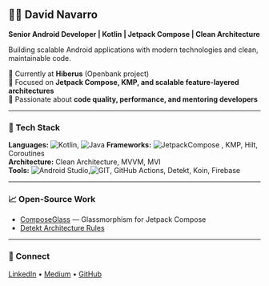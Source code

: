 ## 👨‍💻 David Navarro

**Senior Android Developer | Kotlin | Jetpack Compose | Clean Architecture**

Building scalable Android applications with modern technologies and clean, maintainable code.

🔹 Currently at **Hiberus** (Openbank project)  
🔹 Focused on **Jetpack Compose, KMP, and scalable feature-layered architectures**  
🔹 Passionate about **code quality, performance, and mentoring developers**

---

### 🧩 Tech Stack
**Languages:** ![Kotlin](https://img.shields.io/badge/kotlin-%237F52FF.svg?style=for-the-badge&logo=kotlin&logoColor=white), ![Java](https://img.shields.io/badge/java-%23ED8B00.svg?style=for-the-badge&logo=openjdk&logoColor=white)
**Frameworks:** ![JetpackCompose](https://img.shields.io/badge/JetpackCompose-4285F4?style=for-the-badge&logo=jetpackcompose&logoColor=white&labelColor=4285F4) , KMP, Hilt, Coroutines  
**Architecture:** Clean Architecture, MVVM, MVI  
**Tools:** ![Android Studio](https://img.shields.io/static/v1?style=for-the-badge&message=Android+Studio&color=0e2e1d&logo=Android+Studio&logoColor=3DDC84&label=),![GIT](https://img.shields.io/badge/Git-fc6d26?style=for-the-badge&logo=git&logoColor=white), GitHub Actions, Detekt, Koin, Firebase  

---

### 📈 Open-Source Work
- [ComposeGlass](https://github.com/Deiivid/Glassmorphism-Compose) — Glassmorphism for Jetpack Compose  
- [Detekt Architecture Rules](https://github.com/Deiivid/Clean_Arquitecture_Compose/tree/master/detekt-architecture-rules)

---

### 💬 Connect
[LinkedIn](https://www.linkedin.com/in/david-navarro-mmore/) • [Medium](https://medium.com/@davidnavarrom3) • [GitHub](https://github.com/Deiivid)
